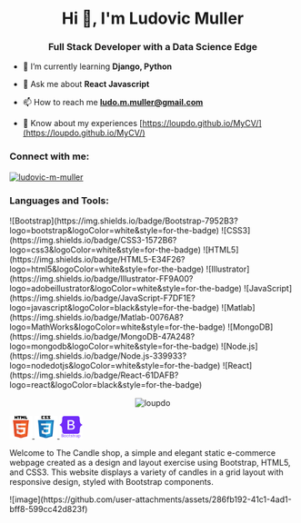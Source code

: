 <h1 align="center">Hi 👋, I'm Ludovic Muller</h1>
<h3 align="center">Full Stack Developer with a Data Science Edge</h3>

- 🌱 I’m currently learning **Django, Python**

- 💬 Ask me about **React Javascript**

- 📫 How to reach me **ludo.m.muller@gmail.com**

- 📄 Know about my experiences [https://loupdo.github.io/MyCV/](https://loupdo.github.io/MyCV/)

<h3 align="left">Connect with me:</h3>
<p align="left">
<a href="https://linkedin.com/in/ludovic-m-muller" target="blank"><img align="center" src="https://raw.githubusercontent.com/rahuldkjain/github-profile-readme-generator/master/src/images/icons/Social/linked-in-alt.svg" alt="ludovic-m-muller" height="30" width="40" /></a>
</p>

<h3 align="left">Languages and Tools:</h3>
![Bootstrap](https://img.shields.io/badge/Bootstrap-7952B3?logo=bootstrap&logoColor=white&style=for-the-badge)
![CSS3](https://img.shields.io/badge/CSS3-1572B6?logo=css3&logoColor=white&style=for-the-badge)
![HTML5](https://img.shields.io/badge/HTML5-E34F26?logo=html5&logoColor=white&style=for-the-badge)
![Illustrator](https://img.shields.io/badge/Illustrator-FF9A00?logo=adobeillustrator&logoColor=white&style=for-the-badge)
![JavaScript](https://img.shields.io/badge/JavaScript-F7DF1E?logo=javascript&logoColor=black&style=for-the-badge)
![Matlab](https://img.shields.io/badge/Matlab-0076A8?logo=MathWorks&logoColor=white&style=for-the-badge)
![MongoDB](https://img.shields.io/badge/MongoDB-47A248?logo=mongodb&logoColor=white&style=for-the-badge)
![Node.js](https://img.shields.io/badge/Node.js-339933?logo=nodedotjs&logoColor=white&style=for-the-badge)
![React](https://img.shields.io/badge/React-61DAFB?logo=react&logoColor=black&style=for-the-badge)

<p align="center"><img align="center" src="https://github-readme-stats.vercel.app/api/top-langs?username=loupdo&show_icons=true&locale=en&layout=compact" alt="loupdo" /></p>


<a href="https://www.w3.org/html/" target="_blank" rel="noreferrer"> <img src="https://raw.githubusercontent.com/devicons/devicon/master/icons/html5/html5-original-wordmark.svg" alt="html5" width="40" height="40"/> </a>
<a href="https://www.w3schools.com/css/" target="_blank" rel="noreferrer"> <img src="https://raw.githubusercontent.com/devicons/devicon/master/icons/css3/css3-original-wordmark.svg" alt="css3" width="40" height="40"/> </a>
<a href="https://getbootstrap.com" target="_blank" rel="noreferrer"> <img src="https://raw.githubusercontent.com/devicons/devicon/master/icons/bootstrap/bootstrap-plain-wordmark.svg" alt="bootstrap" width="40" height="40"/> </a><br>
<p>Welcome to The Candle shop, a simple and elegant static e-commerce webpage created as a design and layout exercise using Bootstrap, HTML5, and CSS3. This website displays a variety of candles in a grid layout with responsive design, styled with Bootstrap components.</p>
![image](https://github.com/user-attachments/assets/286fb192-41c1-4ad1-bff8-599cc42d823f)

